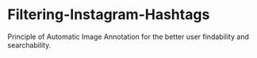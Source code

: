 # Filtering-Instagram-Hashtags
Principle of Automatic Image Annotation for the better user findability and searchability.
